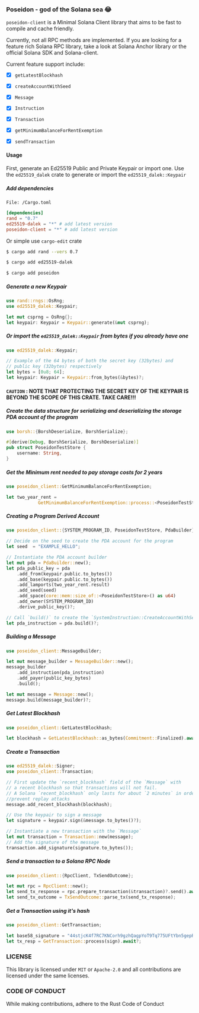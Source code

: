 ### Poseidon - god of the Solana sea 😂

`poseidon-client` is a Minimal Solana Client library that aims to be fast to compile and cache friendly. 

Currently, not all RPC methods are implemented. If you are looking for a feature rich Solana RPC library, take a look at Solana Anchor library or the official Solana SDK and Solana-client.

Current feature support include:

- [x] `getLatestBlockhash`

- [x] `createAccountWithSeed`

- [x] `Message`
- [x] `Instruction`
- [x] `Transaction`
- [x] `getMinimumBalanceForRentExemption`
- [x] `sendTransaction` 

#### Usage

First, generate an Ed25519 Public and Private Keypair or import one. Use the `ed25519_dalek` crate to generate or import the `ed25519_dalek::Keypair`

##### Add dependencies

`File: /Cargo.toml`

```toml
[dependencies]
rand = "0.7"
ed25519-dalek = "*" # add latest version
poseidon-client = "*" # add latest version
```

Or simple use `cargo-edit` crate

```sh
$ cargo add rand --vers 0.7

$ cargo add ed25519-dalek

$ cargo add poseidon
```

##### Generate a new Keypair

```rust
use rand::rngs::OsRng;
use ed25519_dalek::Keypair;

let mut csprng = OsRng{};
let keypair: Keypair = Keypair::generate(&mut csprng);
```

##### Or import the `ed25519_dalek::Keypair` from bytes if you already have one

```rust
use ed25519_dalek::Keypair;

// Example of the 64 bytes of both the secret key (32bytes) and
// public key (32bytes) respectively
let bytes = [0u8; 64];
let keypair: Keypair = Keypair::from_bytes(&bytes)?;
```



#### `CAUTION` : NOTE THAT PROTECTING THE SECRET KEY OF THE KEYPAIR IS BEYOND THE SCOPE OF THIS CRATE. TAKE CARE!!!

##### Create the data structure for serializing and deserializing the storage PDA account of the program

```rust
use borsh::{BorshDeserialize, BorshSerialize};

#[derive(Debug, BorshSerialize, BorshDeserialize)]
pub struct PoseidonTestStore {
    username: String,
}
```



##### Get the Minimum rent needed to pay storage costs for 2 years

```rust
use poseidon_client::GetMinimumBalanceForRentExemption;

let two_year_rent =
            GetMinimumBalanceForRentExemption::process::<PoseidonTestStore>().await?;
```

##### Creating a Program Derived Account

```rust
use poseidon_client::{SYSTEM_PROGRAM_ID, PoseidonTestStore, PdaBuilder};

// Decide on the seed to create the PDA account for the program
let seed  = "EXAMPLE_HELLO";

// Instantiate the PDA account builder
let mut pda = PdaBuilder::new();
let pda_public_key = pda
    .add_from(keypair.public.to_bytes())
    .add_base(keypair.public.to_bytes())
    .add_lamports(two_year_rent.result)
    .add_seed(seed)
    .add_space(core::mem::size_of::<PoseidonTestStore>() as u64)
    .add_owner(SYSTEM_PROGRAM_ID)
    .derive_public_key()?;

// Call `build()` to create the `SystemInstruction::CreateAccountWithSeed`
let pda_instruction = pda.build()?;
```

##### Building a Message

```rust
use poseidon_client::MessageBuilder;

let mut message_builder = MessageBuilder::new();
message_builder
    .add_instruction(pda_instruction)
    .add_payer(public_key_bytes)
    .build();

let mut message = Message::new();
message.build(message_builder)?;
```

##### Get Latest Blockhash

```rust
use poseidon_client::GetLatestBlockhash;

let blockhash = GetLatestBlockhash::as_bytes(Commitment::Finalized).await?;
```

##### Create a Transaction

```rust
use ed25519_dalek::Signer;
use poseidon_client::Transaction;

// First update the `recent_blockhash` field of the `Message` with 
// a recent blockhash so that transactions will not fail.
// A Solana `recent_blockhash` only lasts for about `2 minutes` in order to
//prevent replay attacks
message.add_recent_blockhash(blockhash);

// Use the keypair to sign a message
let signature = keypair.sign(&message.to_bytes()?);

// Instantiate a new transaction with the `Message`
let mut transaction = Transaction::new(message);
// Add the signature of the message
transaction.add_signature(signature.to_bytes());
```

##### Send a transaction to a Solana RPC Node

```rust
use poseidon_client::{RpcClient, TxSendOutcome};

let mut rpc = RpcClient::new();
let send_tx_response = rpc.prepare_transaction(&transaction)?.send().await?;
let send_tx_outcome = TxSendOutcome::parse_tx(send_tx_response);
```

##### Get a Transaction using it's hash

```rust
use poseidon_client::GetTransaction;

let base58_signature = "44stjcK4f7RC7KNCorh9gzhQagpYoT9Tq775UFtYbn5gepRocHEeXrtG2JmzgTYKCx83pfBhWHiwLa6sC7f8Ruft";
let tx_resp = GetTransaction::process(sign).await?;
```

### LICENSE

This library is licensed under `MIT` or `Apache-2.0` and all contributions are licensed under the same licenses.

### CODE OF CONDUCT

While making contributions, adhere to the Rust Code of Conduct